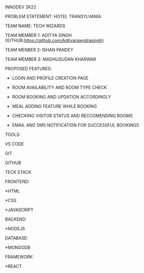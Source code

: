 INNODEV 2K22

PROBLEM STATEMENT: HOTEL TRANSYLVANIA

TEAM NAME: TECH WIZARDS

TEAM MEMBER 1: ADITYA SINGH (GITHUB:https://github.com/Adityarajendrasingh)

TEAM MENBER 2: ISHAN PANDEY

TEAM MEMBER 3: MADHUSUDAN KHARWAR

PROPOSED FEATURES:

* LOGIN AND PROFILE CREATION PAGE

* ROOM AVAILABILITY AND ROOM TYPE CHECK

* ROOM BOOKING AND UPDATION ACCORDINGLY

* MEAL ADDING FEATURE WHILE BOOKING

* CHECKING VISITOR STATUS AND RECCOMENDING ROOMS

* EMAIL AND SMS NOTIFICATION FOR SUCCESSFUL BOOKINGS


TOOLS:


VS CODE

GIT

GITHUB


TECK STACK


FRONTEND:

*HTML

*CSS

*JAVASCRIPT



BACKEND:

*NODEJS


DATABASE:

*MONGODB


FRAMEWORK:

*REACT
